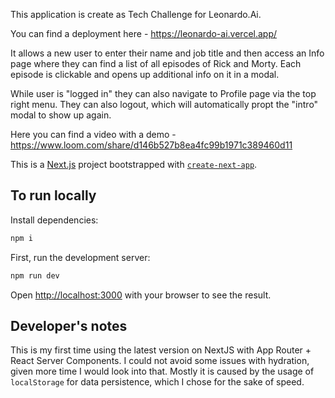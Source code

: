 This application is create as Tech Challenge for Leonardo.Ai.

You can find a deployment here - https://leonardo-ai.vercel.app/

It allows a new user to enter their name and job title and then access an Info page where they can find a list of all episodes
of Rick and Morty. Each episode is clickable and opens up additional info on it in a modal.

While user is "logged in" they can also navigate to Profile page via the top right menu. They can also logout, which will automatically propt the "intro" modal to show up again.

Here you can find a video with a demo - https://www.loom.com/share/d146b527b8ea4fc99b1971c389460d11

This is a [Next.js](https://nextjs.org/) project bootstrapped with [`create-next-app`](https://github.com/vercel/next.js/tree/canary/packages/create-next-app).

## To run locally

Install dependencies:
```bash
npm i
```

First, run the development server:

```bash
npm run dev
```

Open [http://localhost:3000](http://localhost:3000) with your browser to see the result.


## Developer's notes

This is my first time using the latest version on NextJS with App Router + React Server Components. I could not avoid some issues with hydration, given more time I would look into that. Mostly it is caused by the usage of `localStorage` for data persistence, which I chose for the sake of speed.
